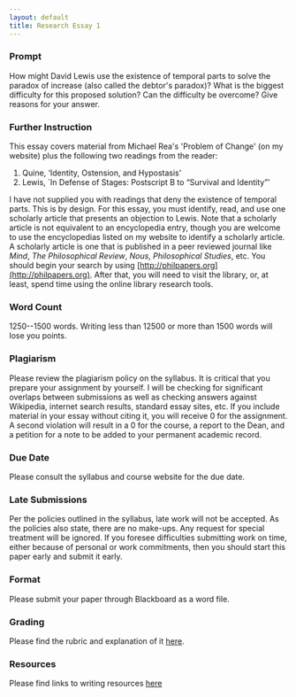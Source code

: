 ```yaml
---
layout: default
title: Research Essay 1 
---
```


### Prompt 

How might David Lewis use the existence of temporal parts to solve the paradox of increase (also called the debtor's paradox)? What is the biggest difficulty for this proposed solution? Can the difficulty be overcome? Give reasons for your answer. 

### Further Instruction 

This essay covers material from Michael Rea's 'Problem of Change' (on my website) plus the following two readings from the reader:  

1.  Quine, ‘Identity, Ostension, and Hypostasis'
2.  Lewis, `In Defense of Stages: Postscript B to “Survival and
    Identity”'

I have not supplied you with readings that deny the existence of temporal parts. This is by design. For this essay, you must identify, read, and use one scholarly article that presents an objection to Lewis. Note that a scholarly article is not equivalent to an encyclopedia entry, though you are welcome to use the encyclopedias listed on my website to identify a scholarly article. A scholarly article is one that is published in a peer reviewed journal like *Mind*, *The Philosophical Review*, *Nous*, *Philosophical Studies*, etc. You should begin your search by using [http://philpapers.org](http://philpapers.org). After that, you will need to visit the library, or, at least, spend time using the online library research tools. 

### Word Count

1250--1500 words. Writing less than 12500 or more than 1500 words will lose you points. 


### Plagiarism

Please review the plagiarism policy on the syllabus. It is critical that you prepare your assignment by yourself. I will be checking for significant overlaps between submissions as well as checking answers against Wikipedia, internet search results, standard essay sites, etc. If you include material in your essay without citing it, you will receive 0 for the assignment. A second violation will result in a 0 for the course, a report to the Dean, and a petition for a note to be added to your permanent academic record. 

### Due Date
Please consult the syllabus and course website for the due date.

### Late Submissions

Per the policies outlined in the syllabus, late work will not be accepted. As the policies also state, there are no make-ups. Any request for special treatment will be ignored. If you foresee difficulties submitting work on time, either because of personal or work commitments, then you should start this paper early and submit it early. 

### Format
Please submit your paper through Blackboard as a word file. 

### Grading
Please find the rubric and explanation of it [here](/Teaching/Grading/).

### Resources
Please find links to writing resources [here](/Teaching/Resources/)



